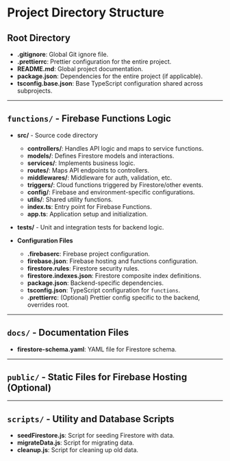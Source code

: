 # Project Directory Structure

## Root Directory

- **.gitignore**: Global Git ignore file.
- **.prettierrc**: Prettier configuration for the entire project.
- **README.md**: Global project documentation.
- **package.json**: Dependencies for the entire project (if applicable).
- **tsconfig.base.json**: Base TypeScript configuration shared across subprojects.

---

## `functions/` - Firebase Functions Logic

- **src/** - Source code directory

  - **controllers/**: Handles API logic and maps to service functions.
  - **models/**: Defines Firestore models and interactions.
  - **services/**: Implements business logic.
  - **routes/**: Maps API endpoints to controllers.
  - **middlewares/**: Middleware for auth, validation, etc.
  - **triggers/**: Cloud functions triggered by Firestore/other events.
  - **config/**: Firebase and environment-specific configurations.
  - **utils/**: Shared utility functions.
  - **index.ts**: Entry point for Firebase Functions.
  - **app.ts**: Application setup and initialization.

- **tests/** - Unit and integration tests for backend logic.

- **Configuration Files**
  - **.firebaserc**: Firebase project configuration.
  - **firebase.json**: Firebase hosting and functions configuration.
  - **firestore.rules**: Firestore security rules.
  - **firestore.indexes.json**: Firestore composite index definitions.
  - **package.json**: Backend-specific dependencies.
  - **tsconfig.json**: TypeScript configuration for `functions`.
  - **.prettierrc**: (Optional) Prettier config specific to the backend, overrides root.

---

## `docs/` - Documentation Files

- **firestore-schema.yaml**: YAML file for Firestore schema.

---

## `public/` - Static Files for Firebase Hosting (Optional)

---

## `scripts/` - Utility and Database Scripts

- **seedFirestore.js**: Script for seeding Firestore with data.
- **migrateData.js**: Script for migrating data.
- **cleanup.js**: Script for cleaning up old data.
